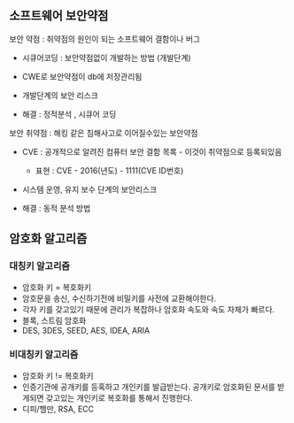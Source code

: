 ## 소프트웨어 보안약점



보안 약점 :  취약점의 원인이 되는 소프트웨어 결함이나 버그

- 시큐어코딩 : 보안약점없이 개발하는 방법 (개발단계)

- CWE로 보안약점이 db에 저장관리됨
- 개발단계의 보안 리스크
- 해결 : 정적분석 , 시큐어 코딩



보안 취약점 : 해킹 같은 침해사고로 이어질수있는 보안약점 

- CVE : 공개적으로 알려진 컴퓨터 보안 결함 목록 - 이것이 취약점으로 등록되있음
  - 표현 : CVE - 2016(년도) - 1111(CVE ID번호)
- 시스템 운영, 유지 보수 단계의 보안리스크

- 해결 : 동적 분석 방법



## 암호화 알고리즘



### 대칭키 알고리즘

- 암호화 키 = 복호화키
- 암호문을 송신, 수신하기전에 비밀키를 사전에 교환해야한다.
- 각자 키를 갖고있기 때문에 관리가 복잡하나 암호화 속도와 속도 자체가 빠르다.
- 블록, 스트림 암호화
- DES, 3DES, SEED, AES, IDEA, ARIA



### 비대칭키 알고리즘

- 암호화 키 != 복호화키
- 인증기관에 공개키를 등혹하고 개인키를 발급받는다.  공개키로 암호화된 문서를 받게되면 갖고있는 개인키로 복호화를 통해서 진행한다.
- 디피/헬만, RSA, ECC